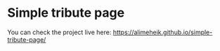 # Simple tribute page

You can check the project live here:
https://alimeheik.github.io/simple-tribute-page/
